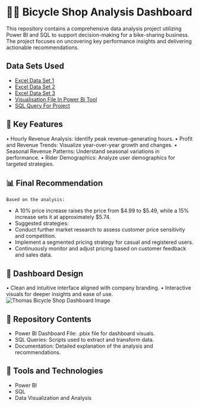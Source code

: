 # 🚴‍♂️ Bicycle Shop Analysis Dashboard
This repository contains a comprehensive data analysis project utilizing Power BI and SQL to support decision-making for a bike-sharing business. The project focuses on uncovering key performance insights and delivering actionable recommendations.

## Data Sets Used
 - <a href="https://github.com/ridumjeetsingh/Data-Analysis-Dashboard-1/blob/main/bike_share_yr_0.csv"> Excel Data Set 1 </a> 
 - <a href="https://github.com/ridumjeetsingh/Data-Analysis-Dashboard-1/blob/main/bike_share_yr_1.csv"> Excel Data Set 2 </a> 
 - <a href="https://github.com/ridumjeetsingh/Data-Analysis-Dashboard-1/blob/main/cost_table.csv"> Excel Data Set 3 </a> 
 - <a href="https://github.com/ridumjeetsingh/Data-Analysis-Dashboard-1/blob/main/Thomas_Bicycle_Project.pbix"> Visualisation File In Power Bi Tool </a> 
 - <a href="https://github.com/ridumjeetsingh/Data-Analysis-Dashboard-1/blob/main/SQL%20QUERY%20of%20Thomas%20bicycle%20project.sql"> SQL Query For Project </a> 

## 📝 Key Features
 •	Hourly Revenue Analysis: Identify peak revenue-generating hours.
 •	Profit and Revenue Trends: Visualize year-over-year growth and changes.
 •	Seasonal Revenue Patterns: Understand seasonal variations in performance.
 •	Rider Demographics: Analyze user demographics for targeted strategies.

## 📊 Final Recommendation
    Based on the analysis:
   -	A 10% price increase raises the price from $4.99 to $5.49, while a 15% increase sets it at approximately $5.74.
   -	Suggested strategies: 
   -	Conduct further market research to assess customer price sensitivity and competition.
   -	Implement a segmented pricing strategy for casual and registered users.
   -	Continuously monitor and adjust pricing based on customer feedback and sales data.

## 🎨 Dashboard Design
•	Clean and intuitive interface aligned with company branding.
•	Interactive visuals for deeper insights and ease of use.
![Thomas Bicycle Shop Dashboard Image](https://github.com/user-attachments/assets/ecffab0f-a6be-4785-8c5a-9438f9d7a7e4)

## 📂 Repository Contents
 -	Power BI Dashboard File: .pbix file for dashboard visuals.
 - SQL Queries: Scripts used to extract and transform data.
 -	Documentation: Detailed explanation of the analysis and recommendations.

## 🚀 Tools and Technologies
  -	Power BI
  -	SQL
  -	Data Visualization and Analysis
